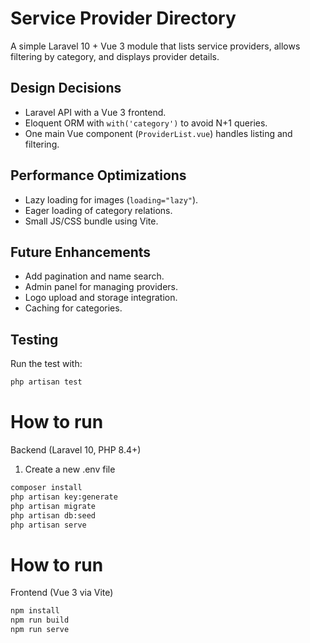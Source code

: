 # Service Provider Directory

A simple Laravel 10 + Vue 3 module that lists service providers, allows filtering by category, and displays provider details.

## Design Decisions

- Laravel API with a Vue 3 frontend.
- Eloquent ORM with `with('category')` to avoid N+1 queries.
- One main Vue component (`ProviderList.vue`) handles listing and filtering.

## Performance Optimizations

- Lazy loading for images (`loading="lazy"`).
- Eager loading of category relations.
- Small JS/CSS bundle using Vite.

## Future Enhancements

- Add pagination and name search.
- Admin panel for managing providers.
- Logo upload and storage integration.
- Caching for categories.

## Testing

Run the test with:

```bash
php artisan test
```


# How to run
Backend (Laravel 10, PHP 8.4+)

1. Create a new .env file

```bash
composer install
php artisan key:generate
php artisan migrate
php artisan db:seed
php artisan serve
```

# How to run
Frontend (Vue 3 via Vite)

```bash
npm install
npm run build
npm run serve
```

